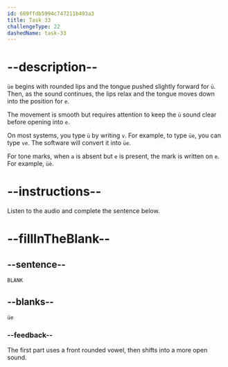 ```yaml
---
id: 689ffdb5994c747211b493a3
title: Task 33
challengeType: 22
dashedName: task-33
---
```


<!-- (Audio) A: üe -->

# --description--

`üe` begins with rounded lips and the tongue pushed slightly forward for `ü`. Then, as the sound continues, the lips relax and the tongue moves down into the position for `e`.

The movement is smooth but requires attention to keep the `ü` sound clear before opening into `e`.

On most systems, you type `ü` by writing `v`. For example, to type `üe`, you can type `ve`. The software will convert it into `üe`.

For tone marks, when `a` is absent but `e` is present, the mark is written on `e`. For example, `üè`.

# --instructions--

Listen to the audio and complete the sentence below.

# --fillInTheBlank--

## --sentence--

`BLANK`

## --blanks--

`üe`

### --feedback--

The first part uses a front rounded vowel, then shifts into a more open sound.
